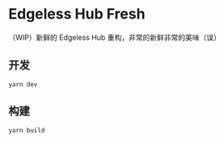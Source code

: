 # Edgeless Hub Fresh

（WIP）新鲜的 Edgeless Hub 重构，非常的新鲜非常的美味（误）

## 开发

`yarn dev`

## 构建

`yarn build`
